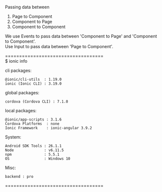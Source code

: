 Passing data between <br/>

1) Page to Component 
2) Component to Page
3) Component to Component

We use Events to pass data between 'Component to Page' and 'Component to Component'. <br />
Use Input to pass data between 'Page to Component'. <br />

=================================== <br />
$ ionic info

cli packages:

    @ionic/cli-utils  : 1.19.0
    ionic (Ionic CLI) : 3.19.0

global packages:

    cordova (Cordova CLI) : 7.1.0

local packages:

    @ionic/app-scripts : 3.1.6
    Cordova Platforms  : none
    Ionic Framework    : ionic-angular 3.9.2

System:

    Android SDK Tools : 26.1.1
    Node              : v6.11.5
    npm               : 5.5.1
    OS                : Windows 10

Misc:

    backend : pro

===================================